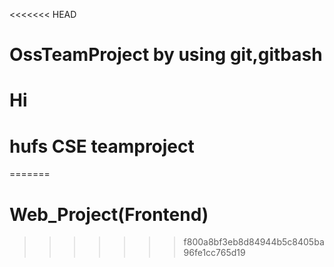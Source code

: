 <<<<<<< HEAD
# OssTeamProject by using git,gitbash
# Hi
# hufs CSE teamproject
=======
# Web_Project(Frontend)
>>>>>>> f800a8bf3eb8d84944b5c8405ba96fe1cc765d19
